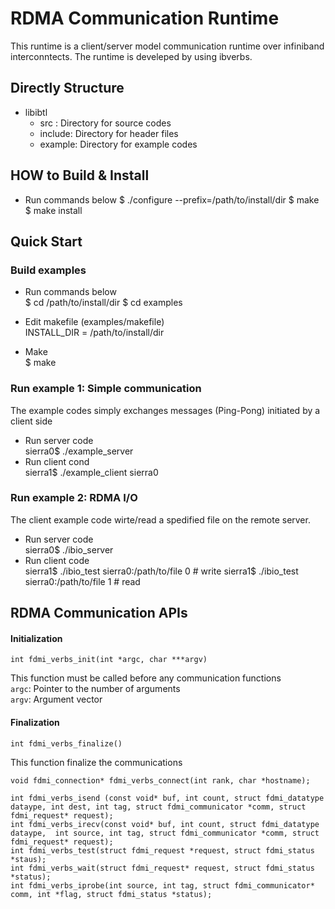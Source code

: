 
RDMA Communication Runtime
==========================

This runtime is a client/server model communication runtime over infiniband interconntects.
The runtime is develeped by using ibverbs.



Directly Structure
------------------
* libibtl  
    * src    : Directory for source codes  
    * include: Directory for header files  
    * example: Directory for example codes  



HOW to Build & Install
------------
* Run commands below
    $ ./configure --prefix=/path/to/install/dir
    $ make 
    $ make install



Quick Start
-------------
### Build examples ###

* Run commands below  
    $ cd /path/to/install/dir
    $ cd examples

* Edit makefile (examples/makefile)  
    INSTALL_DIR = /path/to/install/dir

* Make  
    $ make

### Run example 1: Simple communication ###
The example codes simply exchanges messages (Ping-Pong) initiated by a client side

* Run server code  
    sierra0$ ./example_server
* Run client cond    
    sierra1$ ./example_client sierra0

### Run example 2: RDMA I/O  ###
The client example code wirte/read a spedified file on the remote server.

* Run server code    
    sierra0$ ./ibio_server
* Run client code  
    sierra1$ ./ibio_test sierra0:/path/to/file 0 # write
    sierra1$ ./ibio_test sierra0:/path/to/file 1 # read

RDMA Communication APIs
-----------------------
#### Initialization ####	
    int fdmi_verbs_init(int *argc, char ***argv)  
This function must be called before any communication functions  
`argc`: Pointer to the number of arguments  
`argv`: Argument vector  
    
#### Finalization ####	
    int fdmi_verbs_finalize()  
This function finalize the communications

    void fdmi_connection* fdmi_verbs_connect(int rank, char *hostname);

    int fdmi_verbs_isend (const void* buf, int count, struct fdmi_datatype dataype, int dest, int tag, struct fdmi_communicator *comm, struct fdmi_request* request);
    int fdmi_verbs_irecv(const void* buf, int count, struct fdmi_datatype dataype,  int source, int tag, struct fdmi_communicator *comm, struct fdmi_request* request);
    int fdmi_verbs_test(struct fdmi_request *request, struct fdmi_status *staus);
    int fdmi_verbs_wait(struct fdmi_request* request, struct fdmi_status *status);
    int fdmi_verbs_iprobe(int source, int tag, struct fdmi_communicator* comm, int *flag, struct fdmi_status *status);

